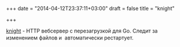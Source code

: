 +++
date = "2014-04-12T23:37:11+03:00"
draft = false
title = "knight"

+++

<p><a href="https://github.com/fengsp/knight">knight</a>&nbsp;-&nbsp;HTTP вебсервер&nbsp;с перезагрузкой для&nbsp;Go. Следит за изменением файлов и&nbsp;<span style="line-height: 1.6em;">&nbsp;</span><span style="line-height: 1.6em;">автоматически рестартует.</span></p>

